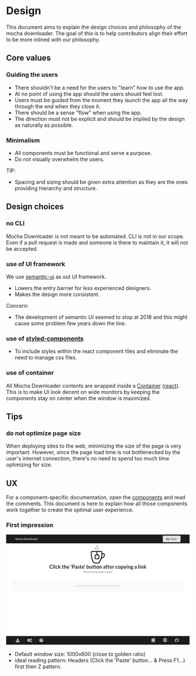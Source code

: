 # Design

This document aims to explain the design choices and philosophy of the mocha downloader.
The goal of this is to help contributors align their effort to be more inlined with our philosophy.

## Core values

### Guiding the users

- There shouldn't be a need for the users to "learn" how to use the app.
- At no point of using the app should the users should feel lost.
- Users must be guided from the moment they launch the app all the way through the end when they close it.
- There should be a sense "flow" when using the app.
- The direction must not be explicit and should be implied by the design as naturally as possible.

### Minimalism

- All components must be functional and serve a purpose.
- Do not visually overwhelm the users.

TIP:

- Spacing and sizing should be given extra attention as they are the ones providing hierarchy and structure.

## Design choices

### no CLI

Mocha Downloader is not meant to be automated. CLI is not in our scope.
Even if a pull request is made and someone is there to maintain it, it will not be accepted.

### use of UI framework

We use [semantic-ui](https://github.com/Semantic-Org) as out UI framework.

- Lowers the entry barrier for less experienced designers.
- Makes the design more consistent.

Concern:

- The development of semantic UI seemed to stop at 2018 and this might cause some problem few years down the line.

### use of [styled-components](https://github.com/styled-components)

- To include styles within the react component files and eliminate the need to manage css files.

### use of container

All Mocha Downloader contents are wrapped inside a [Container](https://semantic-ui.com/elements/container) ([react](https://react.semantic-ui.com/elements/container)).
This is to make UI look decent on wide monitors by keeping the components stay on center when the window is maximized.

## Tips

### do not optimize page size

When deploying sites to the web, minimizing the size of the page is very important. However, since the page load time is not bottlenecked by the user's internet connection, there's no need to spend too much time optimizing for size.

## UX

For a component-specific documentation, open the [components](./src/renderer/components) and read the comments. This document is here to explain how all those components work together to create the optimal user experience.

### First impression

<img alt="first impression" src="./.erb/img/first-impression.png" width="500" height="300" />

- Default window size: 1000x600 (close to golden ratio)
- ideal reading pattern: Headers (Click the 'Paste' button... & Press F1...) first then Z pattern.
